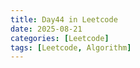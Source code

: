 ```yaml
---
title: Day44 in Leetcode
date: 2025-08-21
categories: [Leetcode]
tags: [Leetcode, Algorithm]
---
```

